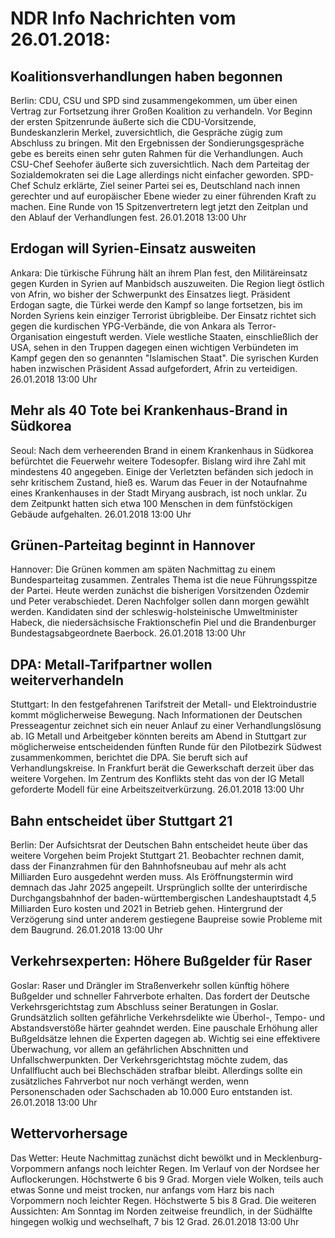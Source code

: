 # NDR Info Nachrichten vom 26.01.2018:


## Koalitionsverhandlungen haben begonnen
Berlin: CDU, CSU und SPD sind zusammengekommen, um über einen Vertrag zur Fortsetzung ihrer Großen Koalition zu verhandeln. Vor Beginn der ersten Spitzenrunde äußerte sich die CDU-Vorsitzende, Bundeskanzlerin Merkel, zuversichtlich, die Gespräche zügig zum Abschluss zu bringen. Mit den Ergebnissen der Sondierungsgespräche gebe es bereits einen sehr guten Rahmen für die Verhandlungen. Auch CSU-Chef Seehofer äußerte sich zuversichtlich. Nach dem Parteitag der Sozialdemokraten sei die Lage allerdings nicht einfacher geworden. SPD-Chef Schulz erklärte, Ziel seiner Partei sei es, Deutschland nach innen gerechter und auf europäischer Ebene wieder zu einer führenden Kraft zu machen. Eine Runde von 15 Spitzenvertretern legt jetzt den Zeitplan und den Ablauf der Verhandlungen fest. 26.01.2018 13:00 Uhr 

## Erdogan will Syrien-Einsatz ausweiten
Ankara: Die türkische Führung hält an ihrem Plan fest, den Militäreinsatz gegen Kurden in Syrien auf Manbidsch auszuweiten. Die Region liegt östlich von Afrin, wo bisher der Schwerpunkt des Einsatzes liegt. Präsident Erdogan sagte, die Türkei werde den Kampf so lange fortsetzen, bis im Norden Syriens kein einziger Terrorist übrigbleibe. Der Einsatz richtet sich gegen die kurdischen YPG-Verbände, die von Ankara als Terror-Organisation eingestuft werden. Viele westliche Staaten, einschließlich der USA, sehen in den Truppen dagegen einen wichtigen Verbündeten im Kampf gegen den so genannten "Islamischen Staat". Die syrischen Kurden haben inzwischen Präsident Assad aufgefordert, Afrin zu verteidigen. 26.01.2018 13:00 Uhr 

## Mehr als 40 Tote bei Krankenhaus-Brand in Südkorea
Seoul: Nach dem verheerenden Brand in einem Krankenhaus in Südkorea befürchtet die Feuerwehr weitere Todesopfer. Bislang wird ihre Zahl mit mindestens 40 angegeben. Einige der Verletzten befänden sich jedoch in sehr kritischem Zustand, hieß es. Warum das Feuer in der Notaufnahme eines Krankenhauses in der Stadt Miryang ausbrach, ist noch unklar. Zu dem Zeitpunkt hatten sich etwa 100 Menschen in dem fünfstöckigen Gebäude aufgehalten. 26.01.2018 13:00 Uhr 

## Grünen-Parteitag beginnt in Hannover
Hannover: 	Die Grünen kommen am späten Nachmittag zu einem Bundesparteitag zusammen. Zentrales Thema ist die neue Führungsspitze der Partei. Heute werden zunächst die bisherigen Vorsitzenden Özdemir und Peter verabschiedet. Deren Nachfolger sollen dann morgen gewählt werden. Kandidaten sind der schleswig-holsteinische Umweltminister Habeck, die niedersächsische Fraktionschefin Piel und die Brandenburger Bundestagsabgeordnete Baerbock. 26.01.2018 13:00 Uhr 

## DPA: Metall-Tarifpartner wollen weiterverhandeln
Stuttgart: In den festgefahrenen Tarifstreit der Metall- und Elektroindustrie kommt möglicherweise Bewegung. Nach Informationen der Deutschen Presseagentur zeichnet sich ein neuer Anlauf zu einer Verhandlungslösung ab. IG Metall und Arbeitgeber könnten bereits am Abend in Stuttgart zur möglicherweise entscheidenden fünften Runde für den Pilotbezirk Südwest zusammenkommen, berichtet die DPA. Sie beruft sich auf Verhandlungskreise. In Frankfurt berät die Gewerkschaft derzeit über das weitere Vorgehen. Im Zentrum des Konflikts steht das von der IG Metall geforderte Modell für eine Arbeitszeitverkürzung. 26.01.2018 13:00 Uhr 

## Bahn entscheidet über Stuttgart 21
Berlin: Der Aufsichtsrat der Deutschen Bahn entscheidet heute über das weitere Vorgehen beim Projekt Stuttgart 21. Beobachter rechnen damit, dass der Finanzrahmen für den Bahnhofsneubau auf mehr als acht Milliarden Euro ausgedehnt werden muss. Als Eröffnungstermin wird demnach das Jahr 2025 angepeilt. Ursprünglich sollte der unterirdische Durchgangsbahnhof der baden-württembergischen Landeshauptstadt 4,5 Milliarden Euro kosten und 2021 in Betrieb gehen. Hintergrund der Verzögerung sind unter anderem gestiegene Baupreise sowie Probleme mit dem Baugrund. 26.01.2018 13:00 Uhr 

## Verkehrsexperten: Höhere Bußgelder für Raser
Goslar: Raser und Drängler im Straßenverkehr sollen künftig höhere Bußgelder und schneller Fahrverbote erhalten. Das fordert der Deutsche Verkehrsgerichtstag zum Abschluss seiner Beratungen in Goslar. Grundsätzlich sollten gefährliche Verkehrsdelikte wie Überhol-, Tempo- und Abstandsverstöße härter geahndet werden. Eine pauschale Erhöhung aller Bußgeldsätze lehnen die Experten dagegen ab. Wichtig sei eine effektivere Überwachung, vor allem an gefährlichen Abschnitten und Unfallschwerpunkten. Der Verkehrsgerichtstag möchte zudem, das Unfallflucht auch bei Blechschäden strafbar bleibt. Allerdings sollte ein zusätzliches Fahrverbot nur noch verhängt werden, wenn Personenschaden oder Sachschaden ab 10.000 Euro entstanden ist. 26.01.2018 13:00 Uhr 

## Wettervorhersage
Das Wetter:
Heute Nachmittag zunächst dicht bewölkt und in Mecklenburg-Vorpommern anfangs noch leichter Regen. Im Verlauf von der Nordsee her Auflockerungen. Höchstwerte 6 bis 9 Grad. Morgen viele Wolken, teils auch etwas Sonne und meist trocken, nur anfangs vom Harz bis nach Vorpommern noch leichter Regen. Höchstwerte 5 bis 8 Grad. Die weiteren Aussichten: Am Sonntag im Norden zeitweise freundlich, in der Südhälfte hingegen wolkig und wechselhaft, 7 bis 12 Grad. 26.01.2018 13:00 Uhr 
